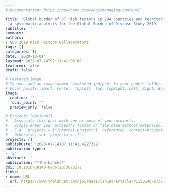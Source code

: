 ```yaml
---
# Documentation: https://wowchemy.com/docs/managing-content/

title: 'Global burden of 87 risk factors in 204 countries and territories, 1990–2019:
  a systematic analysis for the Global Burden of Disease Study 2019'
subtitle: ''
summary: ''
authors:
- GBD 2019 Risk Factors Collaborators
tags: []
categories: []
date: '2020-10-01'
lastmod: 2023-07-14T02:11:41-05:00
featured: false
draft: false

# Featured image
# To use, add an image named `featured.jpg/png` to your page's folder.
# Focal points: Smart, Center, TopLeft, Top, TopRight, Left, Right, BottomLeft, Bottom, BottomRight.
image:
  caption: ''
  focal_point: ''
  preview_only: false

# Projects (optional).
#   Associate this post with one or more of your projects.
#   Simply enter your project's folder or file name without extension.
#   E.g. `projects = ["internal-project"]` references `content/project/deep-learning/index.md`.
#   Otherwise, set `projects = []`.
projects: []
publishDate: '2023-07-14T07:11:41.492732Z'
publication_types:
- '2'
abstract: ''
publication: '*The Lancet*'
doi: 10.1016/S0140-6736(20)30752-2
links:
- name: URL
  url: https://www.thelancet.com/journals/lancet/article/PIIS0140-6736(20)30752-2/fulltext
---
```

